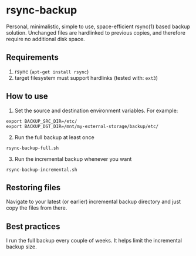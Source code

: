 # rsync-backup

Personal, minimalistic, simple to use, space-efficient rsync(1) based backup
solution. Unchanged files are hardlinked to previous copies, and therefore
require no additional disk space.

## Requirements

1. rsync (`apt-get install rsync`)
2. target filesystem must support hardlinks (tested with: `ext3`)

## How to use

1. Set the source and destination environment variables. For example:

```
export BACKUP_SRC_DIR=/etc/
export BACKUP_DST_DIR=/mnt/my-external-storage/backup/etc/
```

2. Run the full backup at least once

```
rsync-backup-full.sh
```

3. Run the incremental backup whenever you want

```
rsync-backup-incremental.sh
```

## Restoring files

Navigate to your latest (or earlier) incremental backup directory
and just copy the files from there.

## Best practices

I run the full backup every couple of weeks. It helps limit the incremental
backup size.
